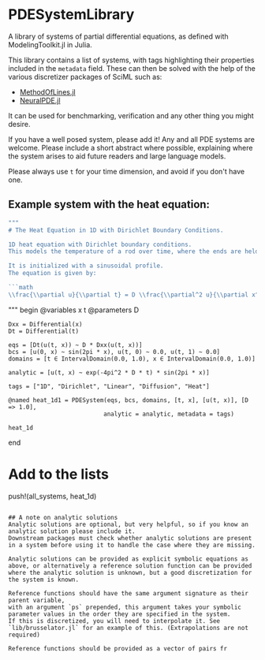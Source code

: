 # PDESystemLibrary
A library of systems of partial differential equations, as defined with ModelingToolkit.jl in Julia.

This library contains a list of systems, with tags highlighting their properties included in the `metadata` field.
These can then be solved with the help of the various discretizer packages of SciML such as:
- [MethodOfLines.jl](https://www.github.com/SciML/MethodOfLines.jl)
- [NeuralPDE.jl](https://www.github.com/SciML/NeuralPDE.jl)

It can be used for benchmarking, verification and any other thing you might desire.

If you have a well posed system, please add it! Any and all PDE systems are welcome. 
Please include a short abstract where possible, explaining where the system arises to aid future readers and large language models.

Please always use `t` for your time dimension, and avoid if you don't have one.

## Example system with the heat equation:

```julia
"""
# The Heat Equation in 1D with Dirichlet Boundary Conditions.

1D heat equation with Dirichlet boundary conditions.
This models the temperature of a rod over time, where the ends are held at a constant temperature.

It is initialized with a sinusoidal profile.
The equation is given by:

```math
\\frac{\\partial u}{\\partial t} = D \\frac{\\partial^2 u}{\\partial x^2}
```
"""
begin
    @variables x t
    @parameters D

    Dxx = Differential(x)
    Dt = Differential(t)

    eqs = [Dt(u(t, x)) ~ D * Dxx(u(t, x))]
    bcs = [u(0, x) ~ sin(2pi * x), u(t, 0) ~ 0.0, u(t, 1) ~ 0.0]
    domains = [t ∈ IntervalDomain(0.0, 1.0), x ∈ IntervalDomain(0.0, 1.0)]

    analytic = [u(t, x) ~ exp(-4pi^2 * D * t) * sin(2pi * x)]

    tags = ["1D", "Dirichlet", "Linear", "Diffusion", "Heat"]

    @named heat_1d1 = PDESystem(eqs, bcs, domains, [t, x], [u(t, x)], [D => 1.0],
                               analytic = analytic, metadata = tags)

    heat_1d
end

# Add to the lists
push!(all_systems, heat_1d)
```

## A note on analytic solutions
Analytic solutions are optional, but very helpful, so if you know an analytic solution please include it.
Downstream packages must check whether analytic solutions are present in a system before using it to handle the case where they are missing.

Analytic solutions can be provided as explicit symbolic equations as above, or alternatively a reference solution function can be provided
where the analytic solution is unknown, but a good discretization for the system is known.

Reference functions should have the same argument signature as their parent variable,
with an argument `ps` prepended, this argument takes your symbolic parameter values in the order they are specified in the system. 
If this is discretized, you will need to interpolate it. See `lib/brusselator.jl` for an example of this. (Extrapolations are not required)

Reference functions should be provided as a vector of pairs fr

